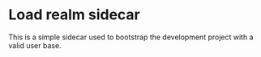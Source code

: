 
# Load realm sidecar 

This is a simple sidecar used to bootstrap the development project with a valid user base. 

